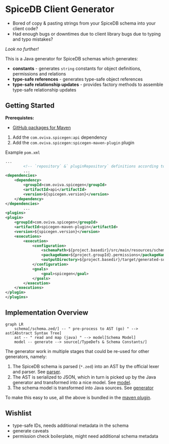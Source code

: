 # SpiceDB Client Generator

- Bored of copy & pasting strings from your SpiceDB schema into your client code?
- Had enough bugs or downtimes due to client library bugs due to typing and typo mistakes?

*Look no further!*

This is a Java generator for SpiceDB schemas which generates:

- **constants** - generates `string` constants for object definitions, permissions and relations
- **type-safe references** - generates type-safe object references
- **type-safe relationship updates** - provides factory methods to assemble type-safe relationship updates

## Getting Started

**Prerequistes:**

- [GitHub packages for Maven](https://docs.github.com/de/packages/working-with-a-github-packages-registry/working-with-the-apache-maven-registry)

1. Add the  `com.oviva.spicegen:api` dependency
2. Add the  `com.oviva.spicegen:spicegen-maven-plugin` plugin

Example `pom.xml`

```xml
...
        <!-- `repository` &` pluginRepository` definitions according to GitHub package -->
        ...
<dependencies>
    <dependency>
        <groupId>com.oviva.spicegen</groupId>
        <artifactId>api</artifactId>
        <version>${spicegen.version}</version>
    </dependency>
</dependencies>
        ...
<plugins>
<plugin>
    <groupId>com.oviva.spicegen</groupId>
    <artifactId>spicegen-maven-plugin</artifactId>
    <version>${spicegen.version}</version>
    <executions>
        <execution>
            <configuration>
                <schemaPath>${project.basedir}/src/main/resources/schema.zed</schemaPath>
                <packageName>${project.groupId}.permissions</packageName>
                <outputDirectory>${project.basedir}/target/generated-sources/src/main/java</outputDirectory>
            </configuration>
            <goals>
                <goal>spicegen</goal>
            </goals>
        </execution>
    </executions>
</plugin>
</plugins>
```

## Implementation Overview

```mermaid
graph LR
    schema[/schema.zed/] -- " pre-process to AST (go) " --> ast[Abstract Syntax Tree]
    ast -- " read and map (java) " --> model[Schema Model]
    model -- generate --> source[/TypeDefs & Schema Constants/]
```

The generator work in multiple stages that could be re-used for other generators, namely:

1. The SpiceDB schema is parsed (`*.zed`) into an AST by the official lexer and parser. See [parser](./parser).
2. The AST is serialized to JSON, which in turn is picked up by the Java generator and transformed
   into a nice model. See [model](./model).
3. The schema model is transformed into Java sources. See [generator](./generator)

To make this easy to use, all the above is bundled in the [maven plugin](./generator-maven-plugin).

## Wishlist

- type-safe IDs, needs additional metadata in the schema
- generate caveats
- permission check boilerplate, might need additional schema metadata
